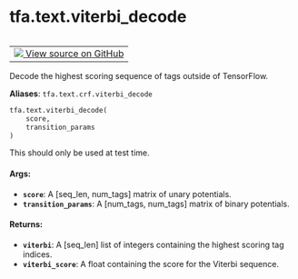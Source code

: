 <div itemscope itemtype="http://developers.google.com/ReferenceObject">
<meta itemprop="name" content="tfa.text.viterbi_decode" />
<meta itemprop="path" content="Stable" />
</div>

# tfa.text.viterbi_decode

<!-- Insert buttons and diff -->

<table class="tfo-notebook-buttons tfo-api" align="left">

<td>
  <a target="_blank" href="https://github.com/tensorflow/addons/tree/r0.7/tensorflow_addons/text/crf.py#L320-L349">
    <img src="https://www.tensorflow.org/images/GitHub-Mark-32px.png" />
    View source on GitHub
  </a>
</td></table>



<!-- Equality marker -->
Decode the highest scoring sequence of tags outside of TensorFlow.

**Aliases**: `tfa.text.crf.viterbi_decode`

``` python
tfa.text.viterbi_decode(
    score,
    transition_params
)
```



<!-- Placeholder for "Used in" -->

This should only be used at test time.

#### Args:


* <b>`score`</b>: A [seq_len, num_tags] matrix of unary potentials.
* <b>`transition_params`</b>: A [num_tags, num_tags] matrix of binary potentials.


#### Returns:


* <b>`viterbi`</b>: A [seq_len] list of integers containing the highest scoring tag
    indices.
* <b>`viterbi_score`</b>: A float containing the score for the Viterbi sequence.

